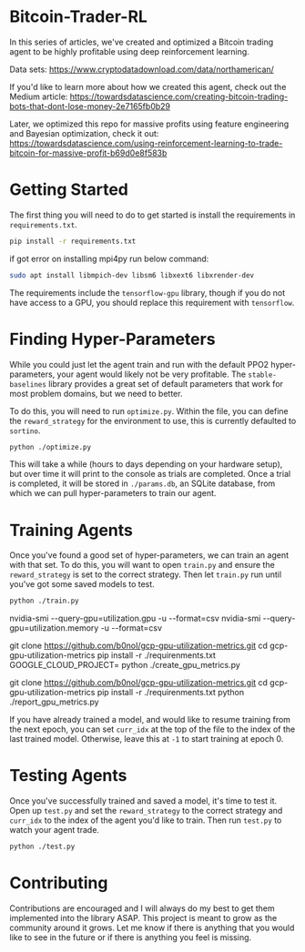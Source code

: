 # Bitcoin-Trader-RL

In this series of articles, we've created and optimized a Bitcoin trading agent to be highly profitable using deep reinforcement learning.

Data sets: https://www.cryptodatadownload.com/data/northamerican/

If you'd like to learn more about how we created this agent, check out the Medium article: https://towardsdatascience.com/creating-bitcoin-trading-bots-that-dont-lose-money-2e7165fb0b29

Later, we optimized this repo for massive profits using feature engineering and Bayesian optimization, check it out:
https://towardsdatascience.com/using-reinforcement-learning-to-trade-bitcoin-for-massive-profit-b69d0e8f583b

# Getting Started

The first thing you will need to do to get started is install the requirements in `requirements.txt`.

 ```bash
 pip install -r requirements.txt
 ```
 if got error on installing mpi4py run below command:

 ```bash
 sudo apt install libmpich-dev libsm6 libxext6 libxrender-dev
  ```
  
 The requirements include the `tensorflow-gpu` library, though if you do not have access to a GPU, you should replace this requirement with `tensorflow`.
 
 # Finding Hyper-Parameters
 
While you could just let the agent train and run with the default PPO2 hyper-parameters, your agent would likely not be very profitable. The `stable-baselines` library provides a great set of default parameters that work for most problem domains, but  we need to better.

To do this, you will need to run `optimize.py`. Within the file, you can define the `reward_strategy` for the environment to use, this is currently defaulted to `sortino`.

```bash
python ./optimize.py
```

This will take a while (hours to days depending on your hardware setup), but over time it will print to the console as trials are completed. Once a trial is completed, it will be stored in `./params.db`, an SQLite database, from which we can pull hyper-parameters to train our agent.

# Training Agents

Once you've found a good set of hyper-parameters, we can train an agent with that set. To do this, you will want to open `train.py` and ensure the `reward_strategy` is set to the correct strategy. Then let `train.py` run until you've got some saved models to test.

```bash
python ./train.py
```
nvidia-smi --query-gpu=utilization.gpu  -u --format=csv
nvidia-smi --query-gpu=utilization.memory  -u --format=csv

git clone https://github.com/b0noI/gcp-gpu-utilization-metrics.git
cd gcp-gpu-utilization-metrics
pip install -r ./requirenments.txt
GOOGLE_CLOUD_PROJECT=<ID> python ./create_gpu_metrics.py

git clone https://github.com/b0noI/gcp-gpu-utilization-metrics.git
cd gcp-gpu-utilization-metrics
pip install -r ./requirenments.txt
python ./report_gpu_metrics.py 

If you have already trained a model, and would like to resume training from the next epoch, you can set `curr_idx` at the top of the file to the index of the last trained model. Otherwise, leave this at `-1` to start training at epoch 0.

# Testing Agents

Once you've successfully trained and saved a model, it's time to test it. Open up `test.py` and set the `reward_strategy` to the correct strategy and `curr_idx` to the index of the agent you'd like to train. Then run `test.py` to watch your agent trade.

```bash
python ./test.py
```

# Contributing

Contributions are encouraged and I will always do my best to get them implemented into the library ASAP. This project is meant to grow as the community around it grows. Let me know if there is anything that you would like to see in the future or if there is anything you feel is missing.
